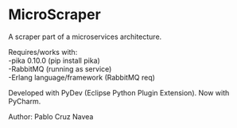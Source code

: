 # MicroScraper
A scraper part of a microservices architecture.

Requires/works with:
<br>-pika 0.10.0 (pip install pika)
<br>-RabbitMQ (running as service)
<br>-Erlang language/framework (RabbitMQ req)

Developed with PyDev (Eclipse Python Plugin Extension). Now with PyCharm.

Author: Pablo Cruz Navea
